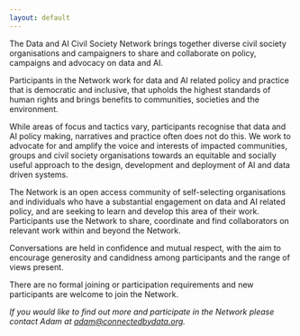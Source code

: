 ```yaml
---
layout: default
---
```

The Data and AI Civil Society Network brings together diverse civil society organisations and campaigners to share and collaborate on policy, campaigns and advocacy on data and AI. 

Participants in the Network work for data and AI related policy and practice that is democratic and inclusive, that upholds the highest standards of human rights and brings benefits to communities, societies and the environment.

While areas of focus and tactics vary, participants recognise that data and AI policy making, narratives and practice often does not do this. We work to advocate for and amplify the voice and interests of impacted communities, groups and civil society organisations towards an equitable and socially useful approach to the design, development and deployment of AI and data driven systems.

The Network is an open access community of self-selecting organisations and individuals who have a substantial engagement on data and AI related policy, and are seeking to learn and develop this area of their work. Participants use the Network to share, coordinate and find collaborators on relevant work within and beyond the Network. 

Conversations are held in confidence and mutual respect, with the aim to encourage generosity and candidness among participants and the range of views present. 

There are no formal joining or participation requirements and new participants are welcome to join the Network.

*If you would like to find out more and participate in the Network please contact Adam at [adam@connectedbydata.org](mailto:adam@connectedbydata.org).*
